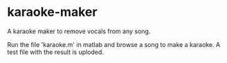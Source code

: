 # karaoke-maker
A karaoke maker to remove vocals from any song.


Run the file 'karaoke.m' in matlab and browse a song to make a karaoke.
A test file with the result is uploded.
